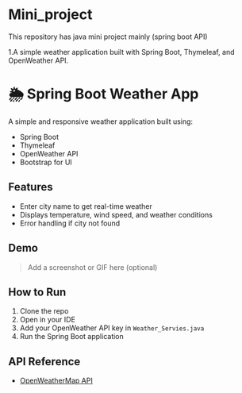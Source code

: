# Mini_project
This repository has java mini project mainly (spring boot API)

1.A simple weather application built with Spring Boot, Thymeleaf, and OpenWeather API.
# 🌦 Spring Boot Weather App

A simple and responsive weather application built using:
- Spring Boot
- Thymeleaf
- OpenWeather API
- Bootstrap for UI

## Features
- Enter city name to get real-time weather
- Displays temperature, wind speed, and weather conditions
- Error handling if city not found

## Demo
> Add a screenshot or GIF here (optional)

## How to Run
1. Clone the repo
2. Open in your IDE
3. Add your OpenWeather API key in `Weather_Servies.java`
4. Run the Spring Boot application

## API Reference
- [OpenWeatherMap API](https://openweathermap.org/api)

